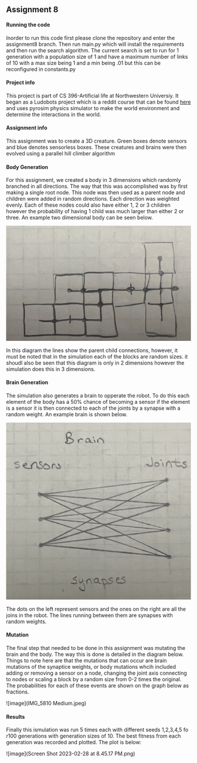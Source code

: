 ## Assignment 8

#### Running the code
Inorder to run this code first please clone the repository and enter the assignment8 branch. Then run main.py which will install the requirements and then run the search algorithm. The current search is set to run for 1 generation with a population size of 1 and have a maximum number of links of 10 with a max size being 1 and a min being .01 but this can be reconfigured in constants.py

#### Project info 
This project is part of CS 396-Artificial life at Northwestern Universiy. It began as a Ludobots project which is a reddit course that can be found [here](https://www.reddit.com/r/ludobots/) and uses pyrosim physics simulator to make the world environment and determine the interactions in the world. 

#### Assignment info 
This assignment was to create a 3D  creature. Green boxes denote sensors and blue denotes sensorless boxes. These creatures and brains were then evolved using a parallel hill climber algorithm 

#### Body Generation 
For this assignment, we created a body in 3 dimensions which randomly branched in all directions. The way that this was accomplished was by first making a single root node. This node was then used as a parent node and children were added in random directions. Each direction was weighted evenly. Each of these nodes could also have either 1, 2 or 3 children however the probability of having 1 child was much larger than either 2 or three. An example two dimensional body can be seen below. 


![image](IMG_5774.jpeg)

In this diagram the lines show the parent child connections, however, it must be noted that in the simulation each of the blocks are random sizes. it shoudl also be seen that this diagram is only in 2 dimensions however the simulation does this in 3 dimensions. 

#### Brain Generation 
The simulation also generates a brain to opperate the robot. To do this each element of the body has a 50% chance of becoming a sensor if the element is a sensor it is then connected to each of the joints by a synapse with a random weight. An example brain is shown below. 

![image](IMG_5773.jpeg) 

The dots on the left represent sensors and the ones on the right are all the joins in the robot. The lines running between them are synapses with random weights. 

#### Mutation

The final step that needed to be done in this assignment was mutating the brain and the body. The way this is done is detailed in the diagram below. Things to note here are that the mutations that can occur are brain mutations of the synaptice weights, or body mutations whcih included adding or removing a sensor on a node, changing the joint axis connecting to nodes or scaling a block by a random size from 0-2 times the original. The probabilities for each of these events are shown on the graph below as fractions.


![image](IMG_5810 Medium.jpeg)

#### Results

Finally this ismulation was run 5 times each with different seeds 1,2,3,4,5 fo r100 generations with generation sizes of 10. The best fitness from each generation was recorded and plotted. The plot is below: 

![image](Screen Shot 2023-02-28 at 8.45.17 PM.png)
